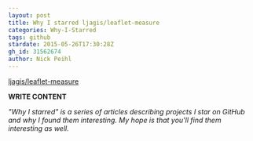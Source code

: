 ```yaml
---
layout: post
title: Why I starred ljagis/leaflet-measure
categories: Why-I-Starred
tags: github
stardate: 2015-05-26T17:30:28Z
gh_id: 31562674
author: Nick Peihl
---
```


[ljagis/leaflet-measure](star.repo.html_url)

**WRITE CONTENT**

*"Why I starred" is a series of articles describing projects I star on GitHub and why I found them interesting. My hope is that you'll find them interesting as well.*

